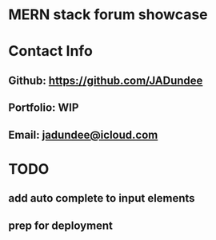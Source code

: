 # MERN stack forum showcase
# Contact Info
## Github: https://github.com/JADundee
## Portfolio: WIP
## Email: jadundee@icloud.com

# TODO
## add auto complete to input elements 
## prep for deployment